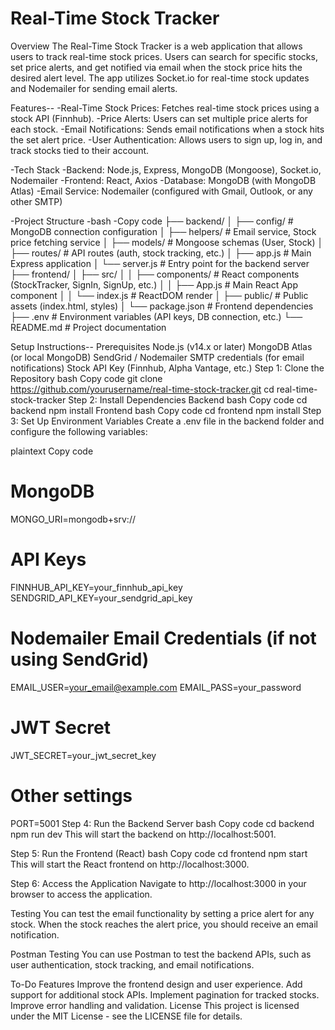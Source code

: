 # **Real-Time Stock Tracker**

Overview
The Real-Time Stock Tracker is a web application that allows users to track real-time stock prices. Users can search for specific stocks, set price alerts, and get notified via email when the stock price hits the desired alert level. The app utilizes Socket.io for real-time stock updates and Nodemailer for sending email alerts.


Features--
-Real-Time Stock Prices: Fetches real-time stock prices using a stock API (Finnhub).
-Price Alerts: Users can set multiple price alerts for each stock.
-Email Notifications: Sends email notifications when a stock hits the set alert price.
-User Authentication: Allows users to sign up, log in, and track stocks tied to their account.


-Tech Stack
-Backend: Node.js, Express, MongoDB (Mongoose), Socket.io, Nodemailer
-Frontend: React, Axios
-Database: MongoDB (with MongoDB Atlas)
-Email Service: Nodemailer (configured with Gmail, Outlook, or any other SMTP)



-Project Structure
-bash
-Copy code
├── backend/
│   ├── config/                 # MongoDB connection configuration
│   ├── helpers/                # Email service, Stock price fetching service
│   ├── models/                 # Mongoose schemas (User, Stock)
│   ├── routes/                 # API routes (auth, stock tracking, etc.)
│   ├── app.js                  # Main Express application
│   └── server.js               # Entry point for the backend server
├── frontend/
│   ├── src/
│   │   ├── components/         # React components (StockTracker, SignIn, SignUp, etc.)
│   │   ├── App.js              # Main React App component
│   │   └── index.js            # ReactDOM render
│   ├── public/                 # Public assets (index.html, styles)
│   └── package.json            # Frontend dependencies
├── .env                        # Environment variables (API keys, DB connection, etc.)
└── README.md                   # Project documentation




Setup Instructions--
Prerequisites
Node.js (v14.x or later)
MongoDB Atlas (or local MongoDB)
SendGrid / Nodemailer SMTP credentials (for email notifications)
Stock API Key (Finnhub, Alpha Vantage, etc.)
Step 1: Clone the Repository
bash
Copy code
git clone https://github.com/yourusername/real-time-stock-tracker.git
cd real-time-stock-tracker
Step 2: Install Dependencies
Backend
bash
Copy code
cd backend
npm install
Frontend
bash
Copy code
cd frontend
npm install
Step 3: Set Up Environment Variables
Create a .env file in the backend folder and configure the following variables:

plaintext
Copy code
# MongoDB
MONGO_URI=mongodb+srv://<your-mongodb-url>

# API Keys
FINNHUB_API_KEY=your_finnhub_api_key
SENDGRID_API_KEY=your_sendgrid_api_key

# Nodemailer Email Credentials (if not using SendGrid)
EMAIL_USER=your_email@example.com
EMAIL_PASS=your_password

# JWT Secret
JWT_SECRET=your_jwt_secret_key

# Other settings
PORT=5001
Step 4: Run the Backend Server
bash
Copy code
cd backend
npm run dev
This will start the backend on http://localhost:5001.

Step 5: Run the Frontend (React)
bash
Copy code
cd frontend
npm start
This will start the React frontend on http://localhost:3000.

Step 6: Access the Application
Navigate to http://localhost:3000 in your browser to access the application.

Testing
You can test the email functionality by setting a price alert for any stock. When the stock reaches the alert price, you should receive an email notification.

Postman Testing
You can use Postman to test the backend APIs, such as user authentication, stock tracking, and email notifications.

To-Do Features
Improve the frontend design and user experience.
Add support for additional stock APIs.
Implement pagination for tracked stocks.
Improve error handling and validation.
License
This project is licensed under the MIT License - see the LICENSE file for details.
